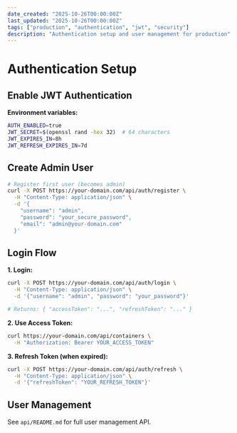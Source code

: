 ```yaml
---
date_created: "2025-10-26T00:00:00Z"
last_updated: "2025-10-26T00:00:00Z"
tags: ["production", "authentication", "jwt", "security"]
description: "Authentication setup and user management for production"
---
```

# Authentication Setup

## Enable JWT Authentication

**Environment variables:**

```bash
AUTH_ENABLED=true
JWT_SECRET=$(openssl rand -hex 32)  # 64 characters
JWT_EXPIRES_IN=8h
JWT_REFRESH_EXPIRES_IN=7d
```

## Create Admin User

```bash
# Register first user (becomes admin)
curl -X POST https://your-domain.com/api/auth/register \
  -H "Content-Type: application/json" \
  -d '{
    "username": "admin",
    "password": "your_secure_password",
    "email": "admin@your-domain.com"
  }'
```

## Login Flow

**1. Login:**

```bash
curl -X POST https://your-domain.com/api/auth/login \
  -H "Content-Type: application/json" \
  -d '{"username": "admin", "password": "your_password"}'

# Returns: { "accessToken": "...", "refreshToken": "..." }
```

**2. Use Access Token:**

```bash
curl https://your-domain.com/api/containers \
  -H "Authorization: Bearer YOUR_ACCESS_TOKEN"
```

**3. Refresh Token (when expired):**

```bash
curl -X POST https://your-domain.com/api/auth/refresh \
  -H "Content-Type: application/json" \
  -d '{"refreshToken": "YOUR_REFRESH_TOKEN"}'
```

## User Management

See `api/README.md` for full user management API.
